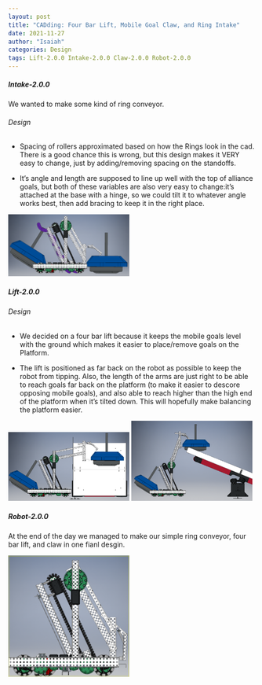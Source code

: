 ```yaml
---
layout: post
title: "CADding: Four Bar Lift, Mobile Goal Claw, and Ring Intake"
date: 2021-11-27
author: "Isaiah"
categories: Design
tags: Lift-2.0.0 Intake-2.0.0 Claw-2.0.0 Robot-2.0.0
---
```


##### Intake-2.0.0

We wanted to make some kind of ring conveyor.

###### Design 

- Spacing of rollers approximated based on how the Rings look in the cad. There is a good chance this is wrong, but this design makes it VERY easy to change, just by adding/removing spacing on the standoffs.

- It’s angle and length are supposed to line up well with the top of alliance goals, but both of these variables are also very easy to change:it’s attached at the base with a hinge, so we could tilt it to whatever angle works best, then add bracing to keep it in the right place.

<img class="responsive-img" width="49%" src="/assets/pics/building/robot-2/Ringss.png">

##### Lift-2.0.0

###### Design

- We decided on a four bar lift because it keeps the mobile goals level with the ground which makes it easier to place/remove goals on the Platform.

- The lift is positioned as far back on the robot as possible to keep the robot from tipping. Also, the length of the arms are just right to be able to reach goals far back on the platform (to make it easier to descore opposing mobile goals), and also able to reach higher than the high end of the platform when it’s tilted down. This will hopefully make balancing the platform easier.	

<img class="responsive-img" width="49%" src="/assets/pics/building/robot-2/Descore.png">

<img class="responsive-img" width="49%" src="/assets/pics/building/robot-2/HoldingHigh.png">

##### Robot-2.0.0

At the end of the day we managed to make our simple ring conveyor, four bar lift, and claw in one fianl desgin.

<img class="responsive-img" width="49%" src="/assets/pics/building/robot-2/FinalCad.png">
